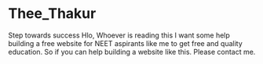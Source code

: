 # Thee_Thakur
Step towards success
Hlo, 
Whoever is reading this I want some help building a free website for NEET aspirants like me to get free and quality education. 
So if you can help building a website like this. 
Please contact me. 
